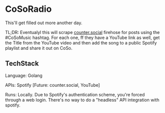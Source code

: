 # CoSoRadio
This'll get filled out more another day.

TL;DR: Eventualyl this will scrape [counter.social](https://counter.social) firehose for posts using the #CoSoMusic hashtag. For each one, ff they have a YouTube link as well, get the Title from the YouTube video and then add the song to a public Spotify playlist and share it out on CoSo.

## TechStack
Language: Golang

APIs: Spotify [Future: counter.social, YouTube]

Runs: Locally. Due to Spotify's authentication scheme, you're forced through a web login. There's no way to do a "headless" API integration with spotify.